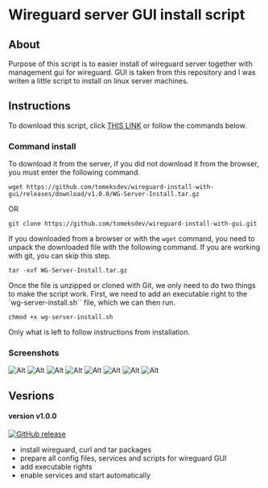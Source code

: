 # Wireguard server GUI install script

## About
Purpose of this script is to easier install of wireguard server together with management gui for wireguard. GUI is taken from this repository and I was writen a little script to install on linux server machines.

## Instructions
To download this script, click [THIS LINK](https://github.com/tomeksdev/wireguard-install-with-gui/releases/download/v1.0.0/WG-Server-Install.tar.gz) or follow the commands below.

### Command install
To download it from the server, if you did not download it from the browser, you must enter the following command.

``` 
wget https://github.com/tomeksdev/wireguard-install-with-gui/releases/download/v1.0.0/WG-Server-Install.tar.gz
```
OR

```
git clone https://github.com/tomeksdev/wireguard-install-with-gui.git
```

If you downloaded from a browser or with the ``wget`` command, you need to unpack the downloaded file with the following command. If you are working with git, you can skip this step.

```
tar -xvf WG-Server-Install.tar.gz
```

Once the file is unzipped or cloned with Git, we only need to do two things to make the script work. First, we need to add an executable right to the `wg-server-install.sh`` file, which we can then run.

```
chmod +x wg-server-install.sh
```

Only what is left to follow instructions from installation.

### Screenshots

![Alt](https://vujca.github.io/postImages/wireguard/continue.png "Continue")
![Alt](https://vujca.github.io/postImages/wireguard/IPv4-IPv6.png "IPv4/IPv6")
![Alt](https://vujca.github.io/postImages/wireguard/default-port.png "Default Port")
![Alt](https://vujca.github.io/postImages/wireguard/finished.png "Finish")
![Alt](https://vujca.github.io/postImages/wireguard/server-settings.png "Server Settings")
![Alt](https://vujca.github.io/postImages/wireguard/global-settings.png "Global Settings")
![Alt](https://vujca.github.io/postImages/wireguard/new-client.png "New Client")
![Alt](https://vujca.github.io/postImages/wireguard/created-client.png "Created Client")

## Vesrions

#### version v1.0.0
[![GitHub release](https://img.shields.io/badge/release-v1.0.0-success)](https://github.com/tomeksdev/wireguard-install-with-gui/releases/tag/v1.0.0)
- install wireguard, curl and tar packages
- prepare all config files, services and scripts for wireguard GUI
- add executable rights
- enable services and start automatically